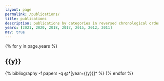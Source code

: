 ```yaml
---
layout: page
permalink: /publications/
title: publications
description: publications by categories in reversed chronological order. generated by jekyll-scholar.
years: [2021, 2020, 2018, 2017, 2015, 2012, 2011]
nav: true
---
```


<div class="publications">

{% for y in page.years %}
  <h2 class="year">{{y}}</h2>
  {% bibliography -f papers -q @*[year={{y}}]* %}
{% endfor %}

</div>
